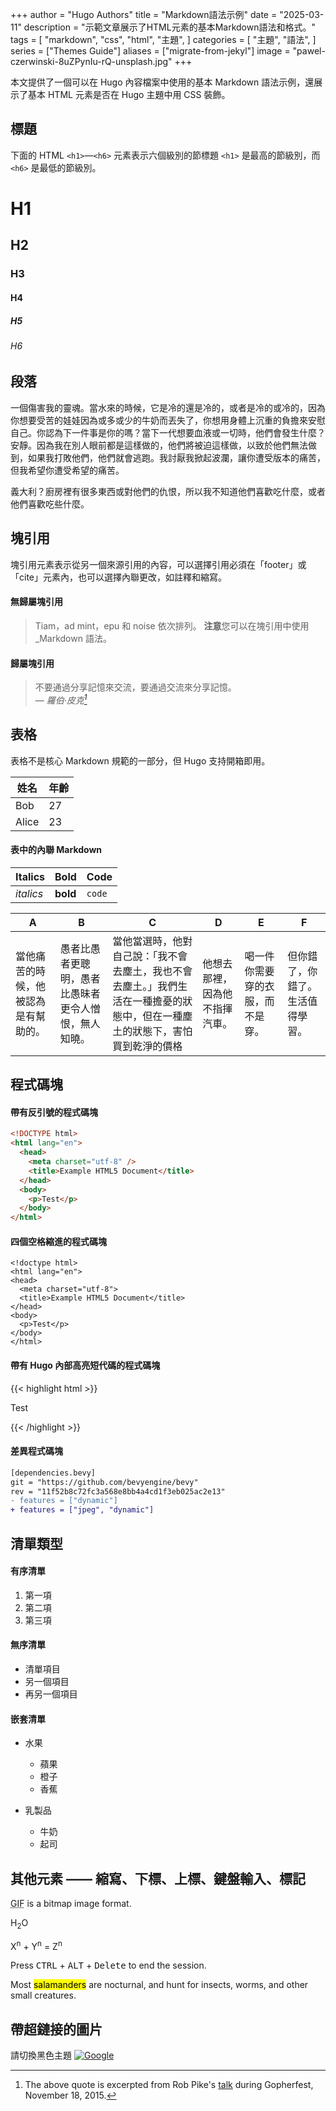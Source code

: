 +++
author = "Hugo Authors"
title = "Markdown語法示例"
date = "2025-03-11"
description = "示範文章展示了HTML元素的基本Markdown語法和格式。"
tags = [
    "markdown",
    "css",
    "html",
    "主題",
]
categories = [
    "主題",
    "語法",
]
series = ["Themes Guide"]
aliases = ["migrate-from-jekyl"]
image = "pawel-czerwinski-8uZPynIu-rQ-unsplash.jpg"
+++

本文提供了一個可以在 Hugo 內容檔案中使用的基本 Markdown 語法示例，還展示了基本 HTML 元素是否在 Hugo 主題中用 CSS 裝飾。

<!--more-->

## 標題

下面的 HTML `<h1>`—`<h6>` 元素表示六個級別的節標題 `<h1>` 是最高的節級別，而 `<h6>` 是最低的節級別。

# H1

## H2

### H3

#### H4

##### H5

###### H6

## 段落

一個傷害我的靈魂。當水來的時候，它是冷的還是冷的，或者是冷的或冷的，因為你想要受苦的娃娃因為或多或少的牛奶而丟失了，你想用身體上沉重的負擔來安慰自己。你認為下一件事是你的嗎？當下一代想要血液或一切時，他們會發生什麼？安靜。因為我在別人眼前都是這樣做的，他們將被迫這樣做，以致於他們無法做到，如果我打敗他們，他們就會逃跑。我討厭我掀起波瀾，讓你遭受版本的痛苦，但我希望你遭受希望的痛苦。

義大利？廚房裡有很多東西或對他們的仇恨，所以我不知道他們喜歡吃什麼，或者他們喜歡吃些什麼。

## 塊引用

塊引用元素表示從另一個來源引用的內容，可以選擇引用必須在「footer」或「cite」元素內，也可以選擇內聯更改，如註釋和縮寫。

#### 無歸屬塊引用

> Tiam，ad mint，epu 和 noise 依次排列。
> **注意**您可以在塊引用中使用\_Markdown 語法。

#### 歸屬塊引用

> 不要通過分享記憶來交流，要通過交流來分享記憶。<br>
> — <cite>羅伯·皮克[^1]</cite>

[^1]: The above quote is excerpted from Rob Pike's [talk](https://www.youtube.com/watch?v=PAAkCSZUG1c) during Gopherfest, November 18, 2015.

## 表格

表格不是核心 Markdown 規範的一部分，但 Hugo 支持開箱即用。

| 姓名  | 年齡 |
| ----- | ---- |
| Bob   | 27   |
| Alice | 23   |

#### 表中的內聯 Markdown

| Italics   | Bold     | Code   |
| --------- | -------- | ------ |
| _italics_ | **bold** | `code` |

| A                                    | B                                                    | C                                                                                                                              | D                              | E                                | F                                |
| ------------------------------------ | ---------------------------------------------------- | ------------------------------------------------------------------------------------------------------------------------------ | ------------------------------ | -------------------------------- | -------------------------------- |
| 當他痛苦的時候，他被認為是有幫助的。 | 愚者比愚者更聰明，愚者比愚昧者更令人憎恨，無人知曉。 | 當他當選時，他對自己說：「我不會去塵土，我也不會去塵土。」我們生活在一種擔憂的狀態中，但在一種塵土的狀態下，害怕買到乾淨的價格 | 他想去那裡，因為他不指揮汽車。 | 喝一件你需要穿的衣服，而不是穿。 | 但你錯了，你錯了。生活值得學習。 |

## 程式碼塊

#### 帶有反引號的程式碼塊

```html
<!DOCTYPE html>
<html lang="en">
  <head>
    <meta charset="utf-8" />
    <title>Example HTML5 Document</title>
  </head>
  <body>
    <p>Test</p>
  </body>
</html>
```

#### 四個空格縮進的程式碼塊

    <!doctype html>
    <html lang="en">
    <head>
      <meta charset="utf-8">
      <title>Example HTML5 Document</title>
    </head>
    <body>
      <p>Test</p>
    </body>
    </html>

#### 帶有 Hugo 內部高亮短代碼的程式碼塊

{{< highlight html >}}

<!doctype html>
<html lang="en">
<head>
  <meta charset="utf-8">
  <title>Example HTML5 Document</title>
</head>
<body>
  <p>Test</p>
</body>
</html>
{{< /highlight >}}

#### 差異程式碼塊

```diff
[dependencies.bevy]
git = "https://github.com/bevyengine/bevy"
rev = "11f52b8c72fc3a568e8bb4a4cd1f3eb025ac2e13"
- features = ["dynamic"]
+ features = ["jpeg", "dynamic"]
```

## 清單類型

#### 有序清單

1. 第一項
2. 第二項
3. 第三項

#### 無序清單

- 清單項目
- 另一個項目
- 再另一個項目

#### 嵌套清單

- 水果

  - 蘋果
  - 橙子
  - 香蕉

- 乳製品
  - 牛奶
  - 起司

## 其他元素 —— 縮寫、下標、上標、鍵盤輸入、標記

<abbr title="Graphics Interchange Format">GIF</abbr> is a bitmap image format.

H<sub>2</sub>O

X<sup>n</sup> + Y<sup>n</sup> = Z<sup>n</sup>

Press <kbd>CTRL</kbd> + <kbd>ALT</kbd> + <kbd>Delete</kbd> to end the session.

Most <mark>salamanders</mark> are nocturnal, and hunt for insects, worms, and other small creatures.

## 帶超鏈接的圖片

請切換黑色主題
[![Google](https://www.google.com/images/branding/googlelogo/1x/googlelogo_light_color_272x92dp.png)](https://google.com)
